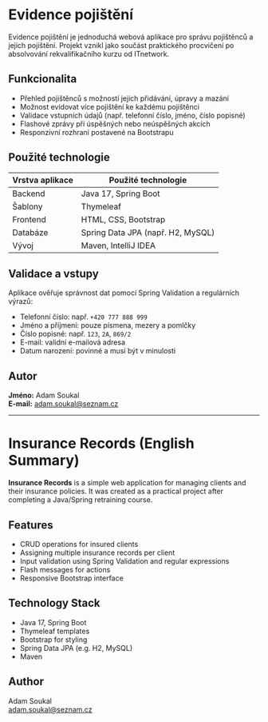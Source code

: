 # Evidence pojištění

Evidence pojištění je jednoduchá webová aplikace pro správu pojištěnců a jejich pojištění. Projekt vznikl jako součást praktického procvičení po absolvování rekvalifikačního kurzu od ITnetwork.

## Funkcionalita

- Přehled pojištěnců s možností jejich přidávání, úpravy a mazání
- Možnost evidovat více pojištění ke každému pojištěnci
- Validace vstupních údajů (např. telefonní číslo, jméno, číslo popisné)
- Flashové zprávy při úspěšných nebo neúspěšných akcích
- Responzivní rozhraní postavené na Bootstrapu

## Použité technologie

| Vrstva aplikace | Použité technologie |
|-----------------|---------------------|
| Backend         | Java 17, Spring Boot |
| Šablony         | Thymeleaf |
| Frontend        | HTML, CSS, Bootstrap |
| Databáze        | Spring Data JPA (např. H2, MySQL) |
| Vývoj           | Maven, IntelliJ IDEA |

## Validace a vstupy

Aplikace ověřuje správnost dat pomocí Spring Validation a regulárních výrazů:

- Telefonní číslo: např. `+420 777 888 999`
- Jméno a příjmení: pouze písmena, mezery a pomlčky
- Číslo popisné: např. `123`, `2A`, `869/2`
- E-mail: validní e-mailová adresa
- Datum narození: povinné a musí být v minulosti

## Autor

**Jméno:** Adam Soukal  
**E-mail:** adam.soukal@seznam.cz

---

# Insurance Records (English Summary)

**Insurance Records** is a simple web application for managing clients and their insurance policies. It was created as a practical project after completing a Java/Spring retraining course.

## Features

- CRUD operations for insured clients
- Assigning multiple insurance records per client
- Input validation using Spring Validation and regular expressions
- Flash messages for actions
- Responsive Bootstrap interface

## Technology Stack

- Java 17, Spring Boot
- Thymeleaf templates
- Bootstrap for styling
- Spring Data JPA (e.g. H2, MySQL)
- Maven

## Author

Adam Soukal  
adam.soukal@seznam.cz
